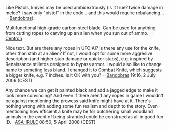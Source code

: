 Like Pistols, knives may be used ambidextrously (is it true? twice
damage in melee? I saw only "pistol" in the code... and this would
require rebalancing... --[Bandobras](User:Bandobras "wikilink")).

Multifunctional high-grade carbon steel blade. Can be used for anything
from cutting ropes to carving up an alien when you run out of ammo.
--[Centron](User:Centron "wikilink")

Nice text. But are there any ropes in UFO:AI? Is there any use for the
knife, other than stab at an alien? If not, I would opt for some more
aggresive description (and higher stab damage or quicker stabs), e.g.
inspired by Renaissance stilletos designed to bypass armor. I would also
like to change name to someting less bland. I changed it to Combat
Knife, which suggests a bigger knife, e.g. 7 inches. Is it OK with you?
--[Bandobras](User:Bandobras "wikilink") 19:16, 2 July 2006 (CEST)

Any chance we can get it painted black and add a jagged edge to make it
look more convincing? And even if there aren't any ropes in game I
wouldn't be against mentioning the prowess said knife might have at it.
There's nothing wrong with adding some fun realism and depth to the
story. Even mentioning how efficient a knife may be for butchering small
woodland animals in the event of being stranded could be construed as
all in good fun ;D.--[ASA-IRULE](User:ASA-IRULE "wikilink") 08:50, 5
April 2008 (CEST)